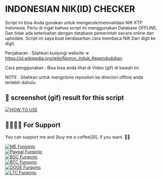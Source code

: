 # INDONESIAN NIK(ID) CHECKER

Script ini bisa Anda gunakan untuk mengecek/memvalidasi NIK KTP Indonesia.
Perlu di ingat bahwa script ini menggunakan Database OFFLINE, Dan tidak ada keterkaitan
dengan database pemerintah secara online dan uptodate.
Script ini saya buat berdasarkan cara membaca NIK Dari digit ke digit.

Penjabaran : Silahkan kunjungi website => https://id.wikipedia.org/wiki/Nomor_Induk_Kependudukan

Cara penggunakan : Bisa bisa anda lihat di Video (gif) di bawah ini.

NOTE : Silahkan untuk mengclone repositori ke directori offline anda terlebih dahulu. 

## 👋 screenshot (gif) result for this script

[![HOW TO USE](https://img.shields.io/badge/LINK-informational.svg?style=flat)](http://cloud.movavi.com/show/99ded7bd-becd-460b-ba91-5bd1830352cf)
<br>


## 🤜🏻🤛🏻 For Support

You can support me and [buy me a coffee][8], if you want. 🙏🏻

[![ME Furqonic](https://img.shields.io/badge/SUPPORT-ME-succsess.svg?style=flat)](Support)
<br>
[![Paypal Furqonic](https://img.shields.io/badge/$-Paypal-informasional.svg?style=flat)](https://paypal.me/caturmahdialfurqon)
<br>
[![BSC Furqonic](https://img.shields.io/badge/BSC-0x0cacb28b61d9e4240aad91da5b7ba039a3b563aa-informational.svg?style=flat)](https://bscscan.com/address/0x0cacb28b61d9e4240aad91da5b7ba039a3b563aa)
<br>
[![BTC Furqonic](https://img.shields.io/badge/BTC-1FKswVkZzu4qgnJGGBnd63mhVfRKVHgSt1-informational.svg?style=flat)](https://pastebin.com/raw/tT9Uq6nx)
<br>
[![DOGE Furqonic](https://img.shields.io/badge/DOGE-DAb3FBAQckm9DtkM6QxaXoQ61WN8kSHVbk-informational.svg?style=flat)](https://pastebin.com/raw/tT9Uq6nx)
<br>
[![LTC Furqonic](https://img.shields.io/badge/LTC-M8FkA5XMxsj6NP5MNrfkhqFWYUPbcunQgh-informational.svg?style=flat)](https://pastebin.com/raw/tT9Uq6nx)

<br>
